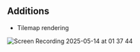 ## Additions

- Tilemap rendering

![Screen Recording 2025-05-14 at 01 37 44](https://github.com/user-attachments/assets/8a24d732-c2a2-44ee-9c98-63e65416d82f)
